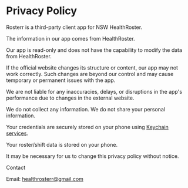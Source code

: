 # Privacy Policy

Rosterr is a third-party client app for NSW HealthRoster.

The information in our app comes from HealthRoster.

<!-- We do not control this website, so we cannot guarantee the accuracy or timeliness of the data. -->

Our app is read-only and does not have the capability to modify the data from HealthRoster.

If the official website changes its structure or content, our app may not work correctly.
Such changes are beyond our control and may cause temporary or permanent issues with the app.

We are not liable for any inaccuracies, delays, or disruptions in the app's performance due to changes in the external website.

We do not collect any information.
We do not share your personal information.

Your credentials are securely stored on your phone using [Keychain services](<https://en.m.wikipedia.org/wiki/Keychain_(software)>).

Your roster/shift data is stored on your phone.

It may be necessary for us to change this privacy policy without notice.

Contact

Email: healthrosterr@gmail.com
